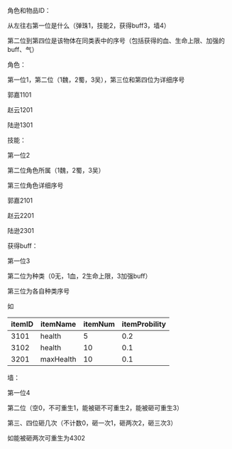 角色和物品ID：

从左往右第一位是什么（弹珠1，技能2，获得buff3，墙4）

第二位到第四位是该物体在同类表中的序号（包括获得的血、生命上限、加强的buff、气）



角色：

第一位1，第二位（1魏，2蜀，3吴），第三位和第四位为详细序号

郭嘉1101

赵云1201

陆逊1301



技能：

第一位2

第二位角色所属（1魏，2蜀，3吴）

第三位角色详细序号

郭嘉2101

赵云2201

陆逊2301



获得buff：

第一位3

第二位为种类（0无，1血，2生命上限，3加强buff）

第三位为各自种类序号

如

| itemID | itemName  | itemNum | itemProbility |
| ------ | --------- | ------- | ------------- |
| 3101   | health    | 5       | 0.2           |
| 3102   | health    | 10      | 0.1           |
| 3201   | maxHealth | 10      | 0.1           |



墙：

第一位4

第二位（空0，不可重生1，能被砸不可重生2，能被砸可重生3）

第三、四位砸几次（不计数0，砸一次1，砸两次2，砸三次3）

如能被砸两次可重生为4302



